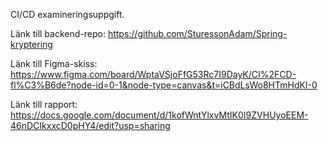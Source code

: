 CI/CD examineringsuppgift.

Länk till backend-repo: https://github.com/SturessonAdam/Spring-kryptering

Länk till Figma-skiss: https://www.figma.com/board/WptaVSjoFfG53Rc7I9DayK/CI%2FCD-fl%C3%B6de?node-id=0-1&node-type=canvas&t=iCBdLsWo8HTmHdKI-0

Länk till rapport: https://docs.google.com/document/d/1kofWntYlxvMtIK0I9ZVHUyoEEM-46nDCIkxxcD0pHY4/edit?usp=sharing
